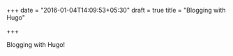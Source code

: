 +++
date = "2016-01-04T14:09:53+05:30"
draft = true
title = "Blogging with Hugo"

+++

Blogging with Hugo!

